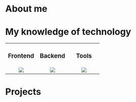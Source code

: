 #  About me



# My knowledge of technology

<table>
  <tr>
    <td align="center" width="33%">
      <h3>Frontend</h3>
    </td>
    <td align="center" width="33%">
      <h3>Backend</h3>
    </td>
    <td align="center" width="33%">
      <h3>Tools</h3>
    </td>
  </tr>
  <tr>
    <td align="center" valign="top">
      <img src="https://skillicons.dev/icons?i=js,ts,react,css,bootstrap&perline=4" />
    </td>
    <td align="center" valign="top">
      <img src="https://skillicons.dev/icons?i=nodejs,express&perline=4" />
    </td>
    <td align="center" valign="top">
      <img src="https://skillicons.dev/icons?i=github,git,vscode&perline=4" />
    </td>
  </tr>
</table>

# Projects

